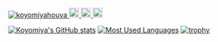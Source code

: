 <p align="left">
  <a href="https://github.com/koyomiyahouya/koyomiyahouya/">
    <img src="https://komarev.com/ghpvc/?username=koyomiyahouya" alt="koyomiyahouya" />
  </a>
  <a href="http://twitter.com/koyomiyahouya">
    <img height="20" src="https://img.shields.io/twitter/follow/koyomiyahouya?label=Twitter&logo=twitter&style=flat" />
  </a>
  <a href="https://github.com/koyomiyahouya">
    <img height="20" src="https://img.shields.io/github/followers/koyomiyahouya?label=follow&logo=github&style=flat" />
  </a>
  <a href="http://qiita.com/Koyomiya">
    <img height="20" src="https://qiita-badge.apiapi.app/s/Koyomiya/posts.svg" />
  </a>
</p>

[![Koyomiya's GitHub stats](https://github-readme-stats.vercel.app/api?username=koyomiyahouya&show_icons=true)](https://github.com/anuraghazra/github-readme-stats)
[![Most Used Languages](https://github-readme-stats.vercel.app/api/top-langs/?username=Koyomiyahouya)](https://github.com/anuraghazra/github-readme-stats)
[![trophy](https://github-profile-trophy.vercel.app/?username=koyomiyahouya)](https://github.com/koyomiyahouya/github-profile-trophy)
